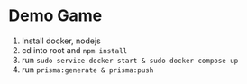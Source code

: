 # Demo Game

1. Install docker, nodejs
2. cd into root and ``npm install``
3. run  ``sudo service docker start & sudo docker compose up``
4. run ``prisma:generate & prisma:push``
